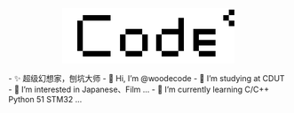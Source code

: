 <p align = "center">
	<img alt="Logo" src="Code.png">
</p>
- ✨ 超级幻想家，刨坑大师
- 👋 Hi, I’m @woodecode
- 📖 I’m studying at CDUT
- 👀 I’m interested in Japanese、Film ...
- 🌱 I’m currently learning C/C++ Python 51 STM32 ...


